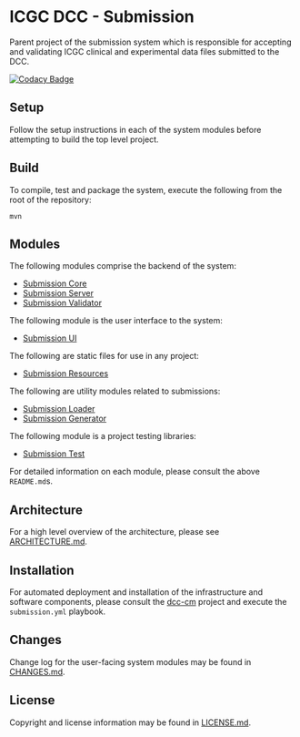 # ICGC DCC - Submission

Parent project of the submission system which is responsible for accepting and validating ICGC clinical and experimental data files submitted to the DCC.

[![Codacy Badge](https://api.codacy.com/project/badge/Grade/29bb5857a70d4861b46cbcc94d569009)](https://www.codacy.com/app/icgc-dcc/dcc-portal?utm_source=github.com&amp;utm_medium=referral&amp;utm_content=icgc-dcc/dcc-portal&amp;utm_campaign=Badge_Grade)

## Setup

Follow the setup instructions in each of the system modules before attempting to build the top level project.

## Build

To compile, test and package the system, execute the following from the root of the repository:

```shell
mvn
```

## Modules

The following modules comprise the backend of the system:

- [Submission Core](dcc-submission-core/README.md)
- [Submission Server](dcc-submission-server/README.md)
- [Submission Validator](dcc-submission-validator/README.md)

The following module is the user interface to the system:

- [Submission UI](dcc-submission-ui/README.md)

The following are static files for use in any project:

- [Submission Resources](dcc-submission-resources/README.md)

The following are utility modules related to submissions:

- [Submission Loader](dcc-submission-loader/README.md)
- [Submission Generator](dcc-submission-generator/README.md)

The following module is a project testing libraries:

- [Submission Test](dcc-submission-test/README.md)

For detailed information on each module, please consult the above `README.md`s.

## Architecture

For a high level overview of the architecture, please see [ARCHITECTURE.md](ARCHITECTURE.md).

## Installation

For automated deployment and installation of the infrastructure and software components, please consult the [dcc-cm](https://github.com/icgc-dcc/dcc-cm/blob/develop/ansible/README.md) project and execute the `submission.yml` playbook.

## Changes

Change log for the user-facing system modules may be found in [CHANGES.md](CHANGES.md).

## License

Copyright and license information may be found in [LICENSE.md](LICENSE.md).
